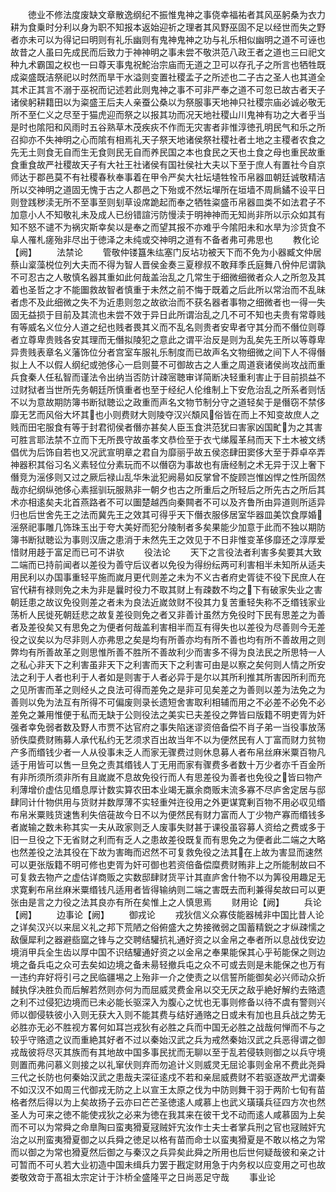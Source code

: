 <!-- { "loadSidebar": true } -->
　　徳业不修法度废缺文章散逸纲纪不振惟鬼神之事侥幸福祐者其风巫躬桑为衣力耕为食乗时分利以身为职不知报本返始迎祈之理者其风野巫固不足以经世而失之野者亦未可以为得记曰明则有礼乐幽则有鬼神鬼神之功与礼乐相似幽明之道不可诬也故昔之人虽曰先成民而后致力于神神明之事未尝不敬洪范八政王者之道也三曰祀文种九术霸国之权也一曰尊天事鬼祝鮀治宗庙而无道之卫可以存孔子之所言也牺牲既成粢盛既洁祭祀以时然而旱干水溢则变置社稷孟子之所述也二子古之圣人也其道全其术正其言不溺于巫祝而记述若此则鬼神之事不可非严奉之道不可忽已故古者天子诸侯躬耕籍田以为粢盛王后夫人亲蚕公桑以为祭服事天地神只社稷宗庙必诚必敬无所不至仁义之尽至于猫虎迎而祭之以报其功而况天地社稷山川鬼神有功之大者乎当是时也隂阳和风雨时五谷熟草木茂疾疢不作而无灾害者非惟淳徳孔明民气和乐之所召抑亦不失神明之心而隂有相焉礼天子祭天地诸侯祭社稷社者土地之主稷者农食之先无土则食无自而生无食则民无自而养民国之本也食民之天也土食之母也重民故重食重食故严社稷故天子有大社王社诸侯有国社侯社大夫以下至于庶人有置社今自京师达于郡邑莫不有社稷春秋奉事着在甲令严矣大社坛壝牲牷币帛器皿朝廷诚敬精洁所以交神明之道固无愧于古之人郡邑之下殆或不然坛墠所在垣墙不周扄鐍不设平日则登践秽渎无所不至事至则刬草设席跪起而奉之牺牲粢盛币帛器皿类不如法君子不加意小人不知敬礼未及成人已纷错諠污防慢渎于明神神而无知尚非所以示众如其有知不怒不谴不为祸灾斯幸矣以是奉之而望其报不亦难乎今隂阳未和水旱为沴货食不阜人罹札瘥殆非尽出于徳泽之未纯或交神明之道有不备者弗可弗思也
　　教化论【阙】
　　法禁论
　　管敬仲镂簋朱纮塞门反坫功被天下而不免为小器臧文仲居蔡山楶藻棁位列大夫而不得为智人晋侯金奏三夏穆叔不敢拜季氏庭舞八佾仲尼谓孰不可忍古之人敬慎名器其重如此何哉盖治乱之几常生于细微细微者众人之所忽及其着也圣哲之才不能圗救故智者慎重于未然之前不悔于既着之后此所以常治而不乱昧者虑不及此细微之失不为近患则忽之故欲治而不获名器者事物之细微者也一得一失固无益损于目前及其流也未尝不效于异日此所谓治乱之几不可不知也夫贵有常尊贱有等威名义位分人道之纪也贱者畏其义而不乱名则贵者安卑者守其分而不僭位则尊者立尊卑贵贱各安其理而无僭拟陵犯之意此之谓平治反是则为乱矣先王所以等尊卑异贵贱表章名义藩饰位分者宫室车服礼乐制度而已故声名文物细微之间下人不得僭拟上人不以假人纲纪或弛侈心一启则蔓不可御故古之人重之周道衰诸侯尚攻战而重兵食秦人任私智而谨法令出纳当否防计疎宻聴审详简断决轻重利害止于目前损益不过财狱者当世所先务朝廷所慎重者也至于经纪人伦维制上下安危治乱之所系者则恬不以为意故期防簿书断狱聴讼之政重而声名文物节制分守之道轻矣于是僭窃不禁侈靡无艺而风俗大坏其也小则费财大则陵夺汉兴頽风俗皆在而上不知变故庶人之贱而田宅服食有等于封君彻侯者僭亦甚矣人臣玉食洪范犹曰害家凶国甿为之其害可胜言耶法禁不立而下无所畏守故虽孝文恭俭至于衣弋绨履革舄而天下土木被文绣倡优为后饰自若也又况武宣明章之君自为靡丽乎故五侯恣肆田窦侈大至于莽卓卒弄神器积其俗习名义素轻位分素玩而不以僭窃为事故也有唐经制之术无异于汉上奢下僭竞为滛侈则又过之厥后禄山乱华朱泚犯阙昜如反掌曾不旋顾岂惟凶悍之性所固然哉亦纪纲纵弛侈心素揺驯玩服熟非一朝夕也古之所重后之所轻后之所先古之所后其术亦相逺矣夫北首燕路者不可以圗楚越西向秦闗者不可以及齐鲁所由异道则所适异归也后世舍先王之法而冀先王之效其可得乎天下僭衣服侈居室华器皿美饮食厚婚滛祭祀事雕几饰珠玉出于夸大美好而犯分陵制者多矣果能少加意于此而不独以期防簿书断狱聴讼为事则汉唐之患消于未然先王之效见于不日非惟变革侈靡还之淳厚爱惜财用趍于富足而已可不讲欤
　　役法论
　　天下之言役法者利害多矣要其大致二端而已持前闻者以差役为善守后议者以免役为得纷纭两可利害相半未知所从适夫用民利以办国事重轻平施而嵗月更代则差之未为不义古者府史胥徒不役下民庶人在官代耕有禄则免之未为非是曩时役力不取其财上有疎数不均之下有破家失业之害朝廷患之故议免役则差之者未为良法近嵗敛财不役其力复苦重轻失称不乏缗钱家业荡析人民徙死朝廷悲之故复差役则免之者又非善计虽然方免役时下民有思差之为善者及差役矣又有思免之为便者何哉盖利害相半而互有得失也以差役为尽善则今无差役之议矣以为尽非则人亦弗思之矣是均有所善亦均有所不善也均有所不善故用之则弊均有所善故革之则思惟所善不胜所不善故利少而害多不得为良法民之所思特一人之私心非天下之利害虽非天下之利害而天下之利害可由是以察之矣何则人情之所安法之利于人者也利于人者如是则害于人者必异于是尔以其所利推其所害因所利而充之见所害而革之则经乆之良法可得而差免之是非可见矣差之为善则以差为法免之为善则以免为法互有所得不可偏废则录长遗短舍害取利相辅而用之不必差不必免不必差免之兼用惟便于私而无缺于公则役法之美实已夫差役之弊皆曰版籍不明吏胥为奸强者幸免弱者数及野人市贾不达官府之事失陷迷谬资倍备偿不肖子弟一当役事放荡骄佚糜费财贿募人承代私约无艺须求百出故当年不以为便然民有人丁富而财力贫物产多而缗钱少者一人从役事未乏人而家无骤费过则休息募人者布帛丝麻米粟百物凡适于用皆可以售一旦免之责其缗钱人丁无用而家有骤费多者数十万少者亦千百金所有非所须所须非所有且嵗嵗不息故免役行而人有思差役为善者也免役之皆曰物产利薄增价虚估见缗息厚计数实算农田本业竭无赢余商贩末流多寡不尽庐舍定居与邸肆同计什物供用与货财并数厚薄不实轻重舛迕役用之外更谋寛剰百物不用必収见缗布帛米粟贱货速售利失倍蓰故今日不以为便然民有财力富而人丁少物产寡而缗钱多者嵗输之数未称其实一夫从政家则乏人废事失财甚于课役虽容募人资给之费或多于旧一旦役之下无省财之利而有乏人之患故差役既复而有思免之为便者此二端之大略也然差役之法其役在下故为害晦而迟然不可复救免役之法其在上故为害显而速然可以更张版籍不明可修也吏胥为奸可御也若资倍备偿糜费财贿非上之所能制故曰不可复救去物产之虚估详商贩之实数邸肆财货平计其直庐舍什物不以为筭役用趣足无求寛剰布帛丝麻米粟缗钱凡适用者皆得输纳则二端之害既去而利兼得矣故曰可以更张由是言之力役之法其良亦有所在矣惟上之人慎思焉
　　财用论【阙】
　　兵论【阙】
　　边事论【阙】
　　御戎论
　　戎狄信义众寡伎能器械非中国比昔人论之详矣汉兴以来屈义礼之邦下荒陋之俗俯盛大之势接微弱之国蓄精鋭之才纵疎懦之敌偃犀利之器避啙窳之锋与之交聘结驩抗礼通好资之以金帛之奉者所以息战伐安边境消甲兵全生齿以厚中国不识结驩通好资之以金帛之奉果能保其心乎茍能保之则边境之备兵屯之众可去矣如边境之备未昜轻撤兵屯之众不可或去则是未能保之也万有一违约弃好将引弓之民临疆埸之上殆非一介之使责之以信誓所能御矣必兴师动众折馘执俘决胜负而后解若然则亦何为而屈威灵费金帛以交无厌之敌乎絶好解约去赂遗之利不过侵犯边境而已未必能长驱深入为腹心之忧也无事则修备以待不虞有警则兴师以御侵轶彼小入则无获大入则不能其费与结好通赂之日或未有加也且兵战之势无必胜亦无必不胜视方畧何如耳岂戎狄有必胜之兵而中国无必胜之战哉何惮而不与之较乎守赂遗之议而重絶其好者不过以秦始汉武之兵为戒然秦始汉武之兵恶得谓之御戎哉彼将尽灭其族而有其地故中国多事民扰而无聊以至于乱若侵轶则御之以兵守境则置而弗问慕义则接之以礼窜伏则弃而勿追计义则威灵无屈论事则金帛不费此尧舜三代之长防也何秦始汉武之患哉夫深征逺戍不若和亲屈威费财不若驱逐故严尤谓秦不如汉汉不如周三代御戎无防之上以宣王太原之伐为中防则舞干羽于两阶七旬有苗格者然后得以为上矣故扬子云亦曰芒芒圣徳逺人咸慕上也武义璜璜兵征四方次也然圣人为可来之徳不能使戎狄之必来为徳在我其来在彼干戈不动而逺人咸慕固为上矣而不可以为常舜之命臯陶曰蛮夷猾夏冦贼奸宄汝作士夫士者掌兵刑之官也冦贼奸宄治之以刑蛮夷猾夏御之以兵舜之徳足以格有苗而命士以蛮夷猾夏是不敢以格之为常而以御之为常也猾夏然后御之与秦汉之兵异矣此舜之所用也后世何疑哉彼和亲之计可暂而不可乆若大业初造中国未缉兵力罢于戡定财用急于内务权以应变用之可也故娄敬效竒于髙祖太宗定计于汴桥全盛隆平之日尚恶足守哉
　　事业论
